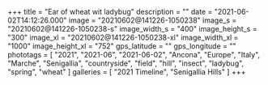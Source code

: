 +++
title = "Ear of wheat wit ladybug"
description = ""
date = "2021-06-02T14:12:26.000"
image = "20210602@141226-1050238"
image_s = "20210602@141226-1050238-s"
image_width_s = "400"
image_height_s = "300"
image_xl = "20210602@141226-1050238-xl"
image_width_xl = "1000"
image_height_xl = "752"
gps_latitude = ""
gps_longitude = ""
phototags = [ "2021", "2021-06", "2021-06-02", "Ancona", "Europe", "Italy", "Marche", "Senigallia", "countryside", "field", "hill", "insect", "ladybug", "spring", "wheat" ]
galleries = [ "2021 Timeline", "Senigallia Hills" ]
+++
